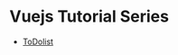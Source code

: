 # Vuejs Tutorial Series

- [ToDolist](https://github.com/abhishekhan/vuejs/commit/5c19fb3b4c35accff8db35bc260b3a2af3d85f04)
